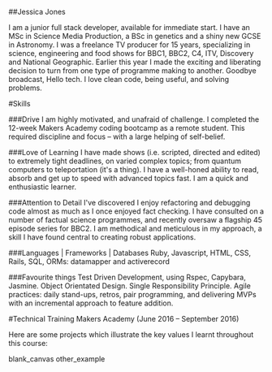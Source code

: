 ##Jessica Jones

I am a junior full stack developer, available for immediate start. I have an MSc in Science Media Production, a BSc in genetics and a shiny new GCSE in Astronomy. I was a freelance TV producer for 15 years, specializing in science, engineering and food shows for BBC1, BBC2, C4, ITV, Discovery and National Geographic. Earlier this year I made the exciting and liberating decision to turn from one type of programme making to another. Goodbye broadcast, Hello tech.  I love clean code, being useful, and solving problems. 

#Skills 

###Drive
I am highly motivated, and unafraid of challenge. I completed the 12-week Makers Academy coding bootcamp as a remote student. This required discipline and focus – with a large helping of self-belief.

###Love of Learning
I have made shows (i.e. scripted, directed and edited) to extremely tight deadlines, on varied complex topics; from quantum computers to teleportation (it's a thing). I have a well-honed ability to read, absorb and get up to speed with advanced topics fast. I am a quick and enthusiastic learner.

###Attention to Detail
I've discovered I enjoy refactoring and debugging code almost as much as I once enjoyed fact checking. I have consulted on a number of factual science programmes, and recently oversaw a flagship 45 episode series for BBC2. I am methodical and meticulous in my approach, a skill I have found central to creating robust applications.

###Languages | Frameworks | Databases
Ruby, Javascript, HTML, CSS, Rails, SQL, ORMs: datamapper and activerecord

###Favourite things
Test Driven Development, using Rspec, Capybara, Jasmine.
Object Orientated Design.
Single Responsibility Principle.
Agile practices: daily stand-ups, retros, pair programming, and delivering MVPs with an incremental approach to feature addition.

#Technical Training 
Makers Academy (June 2016 – September 2016)

Here are some projects which illustrate the key values I learnt throughout this course:

blank_canvas
other_example



